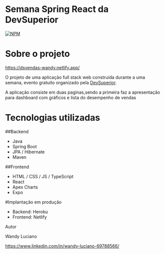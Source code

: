 # Semana Spring React da DevSuperior
[![NPM](https://img.shields.io/apm/l/react)](https://github.com/wandyluc/projeto-sts3/blob/master/LICENSE)

# Sobre o projeto

https://dsvendas-wandy.netlify.app/

O projeto de uma aplicação full stack web construída durante a uma semana, evento gratuito organizado pela [DevSuperior](https://devsuperior.com "Site da Devsuperior").

A aplicação consiste em duas paginas,sendo a primeira faz a apresentação para dashboard com gráficos e lista do desempenho de vendas

# Tecnologias utilizadas
##Backend
- Java
- Spring Boot
- JPA / Hibernate
- Maven

##Frontend
- HTML / CSS / JS / TypeScript
- React
- Apex Charts
- Expo

#Implantação em produção
- Backend: Heroku
- Frontend: Netlify

Autor

Wandy Luciano

https://www.linkedin.com/in/wandy-luciano-69788566/
  
  

